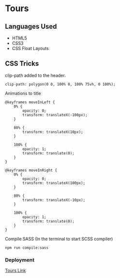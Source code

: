 # Tours


## Languages Used
- HTML5
- CSS3 
- CSS Float Layouts

## CSS Tricks
clip-path added to the header. 
```
clip-path: polygon(0 0, 100% 0, 100% 75vh, 0 100%);
```
Animations to title
```
@keyframes moveInLeft {
    0% {
        opacity: 0;
        transform: translateX(-100px);
    }

    80% {
        transform: translateX(10px);
    }

    100% {
        opacity: 1;
        transform: translate(0);
    }
}

@keyframes moveInRight {
    0% {
        opacity: 0;
        transform: translateX(100px);
    }

    80% {
        transform: translateX(-10px);
    }

    100% {
        opacity: 1;
        transform: translate(0);
    }
}
```
Compile SASS (In the terminal to start SCSS compiler)
```
npm run compile:sass
```

### Deployment
[Tours Link](https://randyaajr.github.io/tours/)